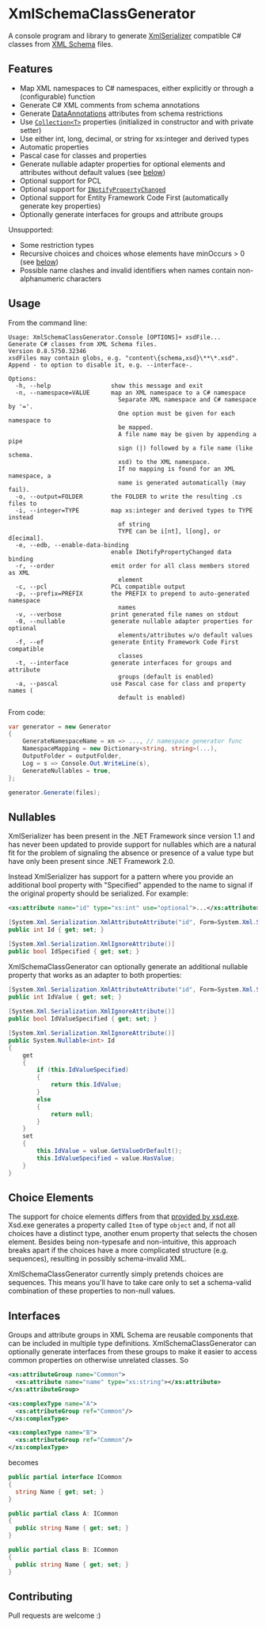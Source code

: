 XmlSchemaClassGenerator
=======================

A console program and library to generate 
[XmlSerializer](http://msdn.microsoft.com/en-us/library/system.xml.serialization.xmlserializer.aspx) compatible C# classes
from <a href="http://en.wikipedia.org/wiki/XML_Schema_(W3C)">XML Schema</a> files.

Features
--------

* Map XML namespaces to C# namespaces, either explicitly or through a (configurable) function
* Generate C# XML comments from schema annotations
* Generate [DataAnnotations](http://msdn.microsoft.com/en-us/library/system.componentmodel.dataannotations.aspx) attributes 
from schema restrictions
* Use [`Collection<T>`](http://msdn.microsoft.com/en-us/library/ms132397.aspx) properties 
(initialized in constructor and with private setter)
* Use either int, long, decimal, or string for xs:integer and derived types
* Automatic properties
* Pascal case for classes and properties
* Generate nullable adapter properties for optional elements and attributes without default values (see [below](#nullables))
* Optional support for PCL
* Optional support for [`INotifyPropertyChanged`](http://msdn.microsoft.com/en-us/library/system.componentmodel.inotifypropertychanged)
* Optional support for Entity Framework Code First (automatically generate key properties)
* Optionally generate interfaces for groups and attribute groups

Unsupported:

* Some restriction types
* Recursive choices and choices whose elements have minOccurs > 0 (see [below](#choice))
* Possible name clashes and invalid identifiers when names contain non-alphanumeric characters

Usage
-----

From the command line:

```
Usage: XmlSchemaClassGenerator.Console [OPTIONS]+ xsdFile...
Generate C# classes from XML Schema files.
Version 0.8.5750.32346
xsdFiles may contain globs, e.g. "content\{schema,xsd}\**\*.xsd".
Append - to option to disable it, e.g. --interface-.

Options:
  -h, --help                 show this message and exit
  -n, --namespace=VALUE      map an XML namespace to a C# namespace
                               Separate XML namespace and C# namespace by '='.
                               One option must be given for each namespace to
                               be mapped.
                               A file name may be given by appending a pipe
                               sign (|) followed by a file name (like schema.
                               xsd) to the XML namespace.
                               If no mapping is found for an XML namespace, a
                               name is generated automatically (may fail).
  -o, --output=FOLDER        the FOLDER to write the resulting .cs files to
  -i, --integer=TYPE         map xs:integer and derived types to TYPE instead
                               of string
                               TYPE can be i[nt], l[ong], or d[ecimal].
  -e, --edb, --enable-data-binding
                             enable INotifyPropertyChanged data binding
  -r, --order                emit order for all class members stored as XML
                               element
  -c, --pcl                  PCL compatible output
  -p, --prefix=PREFIX        the PREFIX to prepend to auto-generated namespace
                               names
  -v, --verbose              print generated file names on stdout
  -0, --nullable             generate nullable adapter properties for optional
                               elements/attributes w/o default values
  -f, --ef                   generate Entity Framework Code First compatible
                               classes
  -t, --interface            generate interfaces for groups and attribute
                               groups (default is enabled)
  -a, --pascal               use Pascal case for class and property names (
                               default is enabled)
```

From code:

```C#
var generator = new Generator
{
    GenerateNamespaceName = xn => ..., // namespace generator func
    NamespaceMapping = new Dictionary<string, string>(...),
    OutputFolder = outputFolder,
    Log = s => Console.Out.WriteLine(s),
    GenerateNullables = true,
};

generator.Generate(files);
```

Nullables<a name="nullables"></a>
---------------------------------

XmlSerializer has been present in the .NET Framework since version 1.1 
and has never been updated to provide support for nullables
which are a natural fit for the problem of signaling the absence or presence of a value type
but have only been present since .NET Framework 2.0.

Instead XmlSerializer has support for a pattern where you provide an additional bool property
with "Specified" appended to the name to signal if the original property should be serialized. 
For example:

```xml
<xs:attribute name="id" type="xs:int" use="optional">...</xs:attribute>
```

```C#
[System.Xml.Serialization.XmlAttributeAttribute("id", Form=System.Xml.Schema.XmlSchemaForm.Unqualified, DataType="int")]
public int Id { get; set; }

[System.Xml.Serialization.XmlIgnoreAttribute()]
public bool IdSpecified { get; set; }
```

XmlSchemaClassGenerator can optionally generate an additional nullable property that works as an adapter to both properties:

```C#
[System.Xml.Serialization.XmlAttributeAttribute("id", Form=System.Xml.Schema.XmlSchemaForm.Unqualified, DataType="int")]
public int IdValue { get; set; }
        
[System.Xml.Serialization.XmlIgnoreAttribute()]
public bool IdValueSpecified { get; set; }

[System.Xml.Serialization.XmlIgnoreAttribute()]
public System.Nullable<int> Id
{
    get
    {
        if (this.IdValueSpecified)
        {
            return this.IdValue;
        }
        else
        {
            return null;
        }
    }
    set
    {
        this.IdValue = value.GetValueOrDefault();
        this.IdValueSpecified = value.HasValue;
    }
}
```

Choice Elements<a name="choice"></a>
------------------------------------

The support for choice elements differs from that [provided by xsd.exe](http://msdn.microsoft.com/en-us/library/sa6z5baz).
Xsd.exe generates a property called `Item` of type `object` and, if not all choices have a distinct type, 
another enum property that selects the chosen element.
Besides being non-typesafe and non-intuitive, this approach breaks apart if the choices have a more complicated structure (e.g. sequences),
resulting in possibly schema-invalid XML.

XmlSchemaClassGenerator currently simply pretends choices are sequences.
This means you'll have to take care only to set a schema-valid combination of these properties to non-null values.

Interfaces<a name="interfaces"></a>
-----------------------------------

Groups and attribute groups in XML Schema are reusable components that can be included in multiple type definitions. XmlSchemaClassGenerator can optionally generate interfaces from these groups to make it easier to access common properties on otherwise unrelated classes. So

```XML
<xs:attributeGroup name="Common">
  <xs:attribute name="name" type="xs:string"></xs:attribute>
</xs:attributeGroup>

<xs:complexType name="A">
  <xs:attributeGroup ref="Common"/>
</xs:complexType>

<xs:complexType name="B">
  <xs:attributeGroup ref="Common"/>
</xs:complexType>
```

becomes

```C#
public partial interface ICommon
{
  string Name { get; set; }
}

public partial class A: ICommon
{
  public string Name { get; set; }
}

public partial class B: ICommon
{
  public string Name { get; set; }
}
```

Contributing
------------

Pull requests are welcome :)
